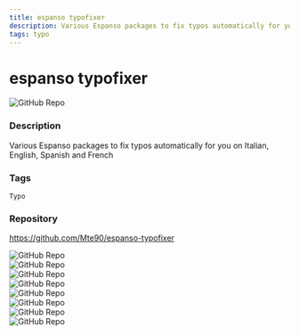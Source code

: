 ```yaml
---
title: espanso typofixer 
description: Various Espanso packages to fix typos automatically for you on Italian, English, Spanish and French
tags: typo
---
```

        

# espanso typofixer 

![GitHub Repo](https://img.shields.io/static/v1?label=category&message=opensource&color=green)

### Description

Various Espanso packages to fix typos automatically for you on Italian, English, Spanish and French

### Tags

`Typo`

### Repository

https://github.com/Mte90/espanso-typofixer

![GitHub Repo](https://img.shields.io/github/stars/Mte90/espanso-typofixer?style=social)<br />![GitHub Repo](https://img.shields.io/github/forks/Mte90/espanso-typofixer?style=social)<br />![GitHub Repo](https://img.shields.io/github/v/tag/Mte90/espanso-typofixer?style=social)<br />![GitHub Repo](https://img.shields.io/github/contributors/Mte90/espanso-typofixer)<br />![GitHub Repo](https://img.shields.io/github/issues-pr/Mte90/espanso-typofixer)<br />![GitHub Repo](https://img.shields.io/github/issues/Mte90/espanso-typofixer)<br />![GitHub Repo](https://img.shields.io/github/license/Mte90/espanso-typofixer)<br />![GitHub Repo](https://img.shields.io/github/last-commit/Mte90/espanso-typofixer)<br />